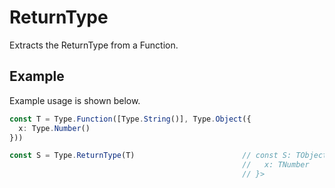 # ReturnType

Extracts the ReturnType from a Function.

## Example

Example usage is shown below. 

```typescript
const T = Type.Function([Type.String()], Type.Object({
  x: Type.Number()
}))

const S = Type.ReturnType(T)                        // const S: TObject<{
                                                    //   x: TNumber
                                                    // }>
```